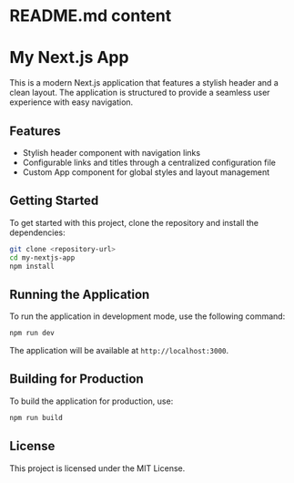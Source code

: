 # README.md content

# My Next.js App

This is a modern Next.js application that features a stylish header and a clean layout. The application is structured to provide a seamless user experience with easy navigation.

## Features

- Stylish header component with navigation links
- Configurable links and titles through a centralized configuration file
- Custom App component for global styles and layout management

## Getting Started

To get started with this project, clone the repository and install the dependencies:

```bash
git clone <repository-url>
cd my-nextjs-app
npm install
```

## Running the Application

To run the application in development mode, use the following command:

```bash
npm run dev
```

The application will be available at `http://localhost:3000`.

## Building for Production

To build the application for production, use:

```bash
npm run build
```

## License

This project is licensed under the MIT License.